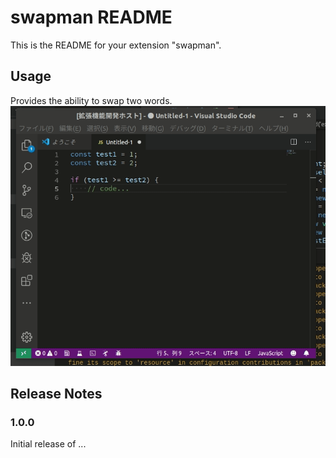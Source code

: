 # swapman README

This is the README for your extension "swapman".

## Usage

Provides the ability to swap two words.
![Example of use](./example.gif)

## Release Notes

### 1.0.0

Initial release of ...
